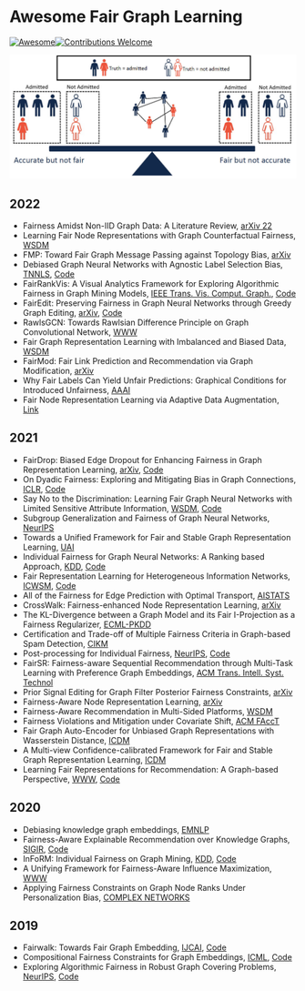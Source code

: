 # Awesome Fair Graph Learning
[![Awesome](https://cdn.rawgit.com/sindresorhus/awesome/d7305f38d29fed78fa85652e3a63e154dd8e8829/media/badge.svg)](https://github.com/sindresorhus/awesome)[![Contributions Welcome](https://img.shields.io/badge/Contributions-welcome-brightgreen.svg?style=flat-square)](http://makeapullrequest.com)

![demo](demo.jpg)

## 2022
+ Fairness Amidst Non-IID Graph Data: A Literature Review, [arXiv 22](https://arxiv.org/abs/2202.07170)
+ Learning Fair Node Representations with Graph Counterfactual Fairness, [WSDM](https://arxiv.org/abs/2201.03662)
+ FMP: Toward Fair Graph Message Passing against Topology Bias, [arXiv](https://arxiv.org/abs/2202.04187)
+ Debiased Graph Neural Networks with Agnostic Label Selection Bias, [TNNLS](https://arxiv.org/abs/2201.07708), [Code](https://github.com/googlebaba/TNNLS2022-DGNN)
+ FairRankVis: A Visual Analytics Framework for Exploring Algorithmic Fairness in Graph Mining Models, [IEEE Trans. Vis. Comput. Graph.](https://pubmed.ncbi.nlm.nih.gov/34587074/), [Code](https://github.com/tiankaixie/fairrankvis)
+ FairEdit: Preserving Fairness in Graph Neural Networks through Greedy Graph Editing, [arXiv](https://arxiv.org/abs/2201.03681), [Code](https://github.com/royull/FairEdit)
+ RawlsGCN: Towards Rawlsian Difference Principle on Graph Convolutional Network, [WWW](https://arxiv.org/abs/2202.13547)
+ Fair Graph Representation Learning with Imbalanced and Biased Data, [WSDM](https://dl.acm.org/doi/abs/10.1145/3488560.3502218)
+ FairMod: Fair Link Prediction and Recommendation via Graph Modification, [arXiv](https://arxiv.org/abs/2201.11596)
+ Why Fair Labels Can Yield Unfair Predictions: Graphical Conditions for Introduced Unfairness, [AAAI](https://arxiv.org/abs/2202.10816)
+ Fair Node Representation Learning via Adaptive Data Augmentation, [Link](https://arxiv.org/abs/2201.08549)

## 2021
+ FairDrop: Biased Edge Dropout for Enhancing Fairness in Graph Representation Learning, [arXiv](https://arxiv.org/abs/2104.14210), [Code](https://github.com/ispamm/FairDrop)
+ On Dyadic Fairness: Exploring and Mitigating Bias in Graph Connections, [ICLR](https://openreview.net/forum?id=xgGS6PmzNq6), [Code](https://github.com/brandeis-machine-learning/FairAdj)
+ Say No to the Discrimination: Learning Fair Graph Neural Networks with Limited Sensitive Attribute Information, [WSDM](https://arxiv.org/abs/2009.01454), [Code](https://github.com/EnyanDai/FairGNN)
+ Subgroup Generalization and Fairness of Graph Neural Networks, [NeurIPS](https://arxiv.org/abs/2106.15535)
+ Towards a Unified Framework for Fair and Stable Graph Representation Learning, [UAI](https://arxiv.org/abs/2102.13186)
+ Individual Fairness for Graph Neural Networks: A Ranking based Approach, [KDD](https://dl.acm.org/doi/abs/10.1145/3447548.3467266), [Code](https://github.com/yushundong/REDRESS)
+ Fair Representation Learning for Heterogeneous Information Networks, [ICWSM](https://arxiv.org/abs/2104.08769), [Code](https://github.com/HKUST-KnowComp/Fair_HIN)
+ All of the Fairness for Edge Prediction with Optimal Transport, [AISTATS](https://arxiv.org/abs/2010.16326)
+ CrossWalk: Fairness-enhanced Node Representation Learning, [arXiv](https://arxiv.org/abs/2105.02725)
+ The KL-Divergence between a Graph Model and its Fair I-Projection as a Fairness Regularizer, [ECML-PKDD](https://arxiv.org/abs/2103.01846)
+ Certification and Trade-off of Multiple Fairness Criteria in Graph-based Spam Detection, [CIKM](https://dl.acm.org/doi/abs/10.1145/3459637.3482325)
+ Post-processing for Individual Fairness, [NeurIPS](https://arxiv.org/abs/2110.13796), [Code](https://github.com/Felix-Petersen/fairness-post-processing)
+ FairSR: Fairness-aware Sequential Recommendation through Multi-Task Learning with Preference Graph Embeddings, [ACM Trans. Intell. Syst. Technol](https://dl.acm.org/doi/10.1145/3495163)
+ Prior Signal Editing for Graph Filter Posterior Fairness Constraints, [arXiv](https://arxiv.org/abs/2108.12397)
+ Fairness-Aware Node Representation Learning, [arXiv](https://arxiv.org/abs/2106.05391)
+ Fairness-Aware Recommendation in Multi-Sided Platforms, [WSDM](https://dl.acm.org/doi/10.1145/3437963.3441672)
+ Fairness Violations and Mitigation under Covariate Shift, [ACM FAccT](https://arxiv.org/abs/1911.00677)
+ Fair Graph Auto-Encoder for Unbiased Graph Representations with Wasserstein Distance, [ICDM](https://ieeexplore.ieee.org/document/9679109)
+ A Multi-view Confidence-calibrated Framework for Fair and Stable Graph Representation Learning, [ICDM](https://ieeexplore.ieee.org/document/9679093)
+ Learning Fair Representations for Recommendation: A Graph-based Perspective, [WWW](https://arxiv.org/abs/2102.09140), [Code](https://github.com/newlei/FairGo)

## 2020
+ Debiasing knowledge graph embeddings, [EMNLP](https://aclanthology.org/2020.emnlp-main.595.pdf)
+ Fairness-Aware Explainable Recommendation over Knowledge Graphs, [SIGIR](https://arxiv.org/abs/2006.02046), [Code](https://github.com/zuohuif/FairKG4Rec)
+ InFoRM: Individual Fairness on Graph Mining, [KDD](https://dl.acm.org/doi/abs/10.1145/3394486.3403080), [Code](https://github.com/jiank2/inform)
+ A Unifying Framework for Fairness-Aware Influence Maximization, [WWW](https://dl.acm.org/doi/10.1145/3366424.3383555)
+ Applying Fairness Constraints on Graph Node Ranks Under Personalization Bias, [COMPLEX NETWORKS](https://link.springer.com/chapter/10.1007/978-3-030-65351-4_49)

## 2019
+ Fairwalk: Towards Fair Graph Embedding, [IJCAI](https://www.ijcai.org/proceedings/2019/456), [Code](https://github.com/EnderGed/Fairwalk)
+ Compositional Fairness Constraints for Graph Embeddings, [ICML](https://arxiv.org/abs/1905.10674), [Code](https://github.com/joeybose/Flexible-Fairness-Constraints)
+ Exploring Algorithmic Fairness in Robust Graph Covering Problems, [NeurIPS](https://arxiv.org/abs/2006.06865), [Code](https://github.com/Aida-Rahmattalabi/FairGraphCovering)